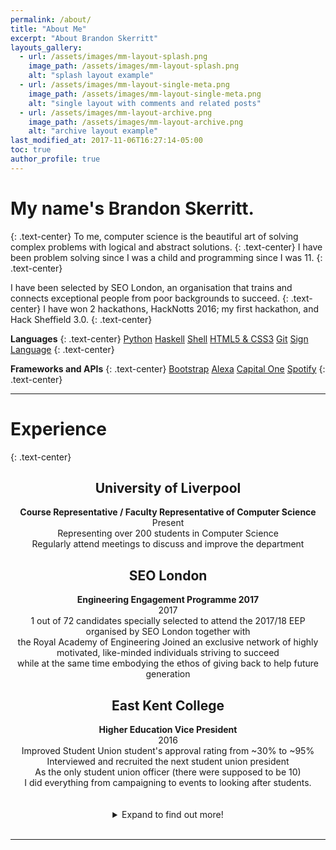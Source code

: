 ```yaml
---
permalink: /about/
title: "About Me"
excerpt: "About Brandon Skerritt"
layouts_gallery:
  - url: /assets/images/mm-layout-splash.png
    image_path: /assets/images/mm-layout-splash.png
    alt: "splash layout example"
  - url: /assets/images/mm-layout-single-meta.png
    image_path: /assets/images/mm-layout-single-meta.png
    alt: "single layout with comments and related posts"
  - url: /assets/images/mm-layout-archive.png
    image_path: /assets/images/mm-layout-archive.png
    alt: "archive layout example"
last_modified_at: 2017-11-06T16:27:14-05:00
toc: true
author_profile: true
---
```

<style>
ul {
  list-style-position: inside;
}
</style>


<h1>My name's Brandon Skerritt.</h1>
{: .text-center}
To me, computer science is the beautiful art of solving complex problems with logical and abstract solutions.
{: .text-center}
I have been problem solving since I was a child and programming since I was 11.
{: .text-center}

I have been selected by SEO London, an organisation that trains and connects exceptional people from poor backgrounds to succeed.
{: .text-center}
I have won 2 hackathons, HackNotts 2016; my first hackathon, and Hack Sheffield 3.0.
{: .text-center}

**Languages**
{: .text-center}
<a href="https://www.python.org/" class="btn btn--primary">Python</a>
<a href="https://www.haskell.org/" class="btn btn--primary">Haskell</a>
<a href="http://www.unix.org/whitepapers/shdiffs.html" class="btn btn--primary">Shell</a>
<a href="https://en.wikipedia.org/wiki/HTML" class="btn btn--primary">HTML5 & CSS3</a>
<a href="https://git-scm.com/" class="btn btn--primary">Git</a>
<a href="https://www.british-sign.co.uk/" class="btn btn--primary">Sign Language</a>
{: .text-center}



**Frameworks and APIs**
{: .text-center}
<a href="http://getbootstrap.com/" class="btn btn--primary">Bootstrap</a>
<a href="https://developer.amazon.com/docs/alexa-voice-service/api-overview.html" class="btn btn--primary">Alexa</a>
<a href="http://api.reimaginebanking.com/" class="btn btn--primary">Capital One</a>
<a href="https://developer.spotify.com/" class="btn btn--primary">Spotify</a>
{: .text-center}

---

<h1>Experience</h1>
{: .text-center}  
<center>
<h2>University of Liverpool</h2>
<b>Course Representative / Faculty Representative of Computer Science</b><br>
Present <br>
Representing over 200 students in Computer Science<br>
Regularly attend meetings to discuss and improve the department
<br>

<h2>SEO London</h2>
<b>Engineering Engagement Programme 2017</b><br>
2017<br>
1 out of 72 candidates specially selected to attend the 2017/18 EEP<br> organised by SEO London together with<br> the Royal Academy of Engineering
Joined an exclusive network of highly motivated, like-minded individuals striving to succeed<br> while at the same time embodying the ethos of giving back to help future generation
<br>

<h2>East Kent College</h2>
<b>Higher Education Vice President</b><br>
2016<br>
Improved Student Union student's approval rating from ~30% to ~95%<br>
Interviewed and recruited the next student union president<br>
As the only student union officer (there were supposed to be 10)<br>
I did everything from campaigning to events to looking after students.<br>

<br>
<br>


<details><summary>Expand to find out more!</summary><p>

<h2>University of Liverpool</h2>
  <b>Computer Science Tutor</b><br>
  Present<br>
  Tutoring year 11 school students in Computer Science
  <br>

  <h2>IDI Sprachen- und Dolmetscher-Institut*</h2>
  <b>Guest Speaker</b><br>
  2016
  Gave a 2 hour lecture on England and the English language<br>
  Informally talked to students after the lecture about everything to do with England
  <br>

  <h2>University of Liverpool</h2>
  <b>Health and Welfare Representative of Carnatic Student Village</b><br>
  Present<br>
  Running anti-sexual harrasment campaigns<br>
  Preventing students from dropping out of university for personal reasons that could be helped with

  <h2>Kent Events / freelance events marshal</h2>
  <b>Marshal / Security / Parking</b><br>
  2014 - 2017<br>
  Worked at over 50 events<br>
  In depth knowledge of how events are organised and ran

</p></details>

<br>
<hr />
